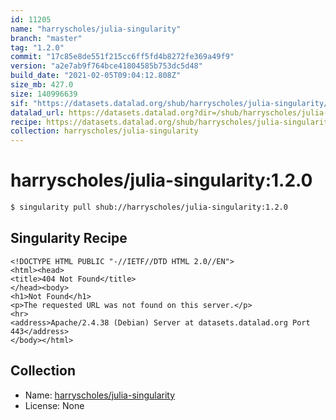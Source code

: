 ```yaml
---
id: 11205
name: "harryscholes/julia-singularity"
branch: "master"
tag: "1.2.0"
commit: "17c85e8de551f215cc6ff5fd4b8272fe369a49f9"
version: "a2e7ab9f764bce41804585b753dc5d48"
build_date: "2021-02-05T09:04:12.808Z"
size_mb: 427.0
size: 140996639
sif: "https://datasets.datalad.org/shub/harryscholes/julia-singularity/1.2.0/2021-02-05-17c85e8d-a2e7ab9f/a2e7ab9f764bce41804585b753dc5d48.sif"
datalad_url: https://datasets.datalad.org?dir=/shub/harryscholes/julia-singularity/1.2.0/2021-02-05-17c85e8d-a2e7ab9f/
recipe: https://datasets.datalad.org/shub/harryscholes/julia-singularity/1.2.0/2021-02-05-17c85e8d-a2e7ab9f/Singularity
collection: harryscholes/julia-singularity
---
```


# harryscholes/julia-singularity:1.2.0

```bash
$ singularity pull shub://harryscholes/julia-singularity:1.2.0
```

## Singularity Recipe

```singularity
<!DOCTYPE HTML PUBLIC "-//IETF//DTD HTML 2.0//EN">
<html><head>
<title>404 Not Found</title>
</head><body>
<h1>Not Found</h1>
<p>The requested URL was not found on this server.</p>
<hr>
<address>Apache/2.4.38 (Debian) Server at datasets.datalad.org Port 443</address>
</body></html>
```

## Collection

 - Name: [harryscholes/julia-singularity](https://github.com/harryscholes/julia-singularity)
 - License: None

